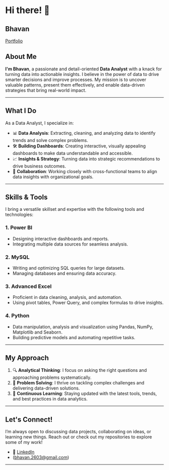 # Hi there! 👋
## **Bhavan**

[Portfolio](https://bhavan2603.github.io/Portfolio/)

## About Me  

**I'm Bhavan**, a passionate and detail-oriented **Data Analyst** with a knack for turning data into actionable insights. I believe in the power of data to drive smarter decisions and improve processes. My mission is to uncover valuable patterns, present them effectively, and enable data-driven strategies that bring real-world impact.

---

## What I Do  

As a Data Analyst, I specialize in:  
- 📊 **Data Analysis**: Extracting, cleaning, and analyzing data to identify trends and solve complex problems.  
- 🛠️ **Building Dashboards**: Creating interactive, visually appealing dashboards to make data understandable and accessible.  
- 📈 **Insights & Strategy**: Turning data into strategic recommendations to drive business outcomes.  
- 🤝 **Collaboration**: Working closely with cross-functional teams to align data insights with organizational goals.

---

## Skills & Tools  

I bring a versatile skillset and expertise with the following tools and technologies:  

### 1. **Power BI**  
- Designing interactive dashboards and reports.  
- Integrating multiple data sources for seamless analysis.  

### 2. **MySQL**  
- Writing and optimizing SQL queries for large datasets.  
- Managing databases and ensuring data accuracy.  

### 3. **Advanced Excel**  
- Proficient in data cleaning, analysis, and automation.
- Using pivot tables, Power Query, and complex formulas to drive insights.

### 4. **Python**  
- Data manipulation, analysis and visualization using Pandas, NumPy, Matplotlib and Seaborn.  
- Building predictive models and automating repetitive tasks.  

---

## My Approach  

1. 🔍 **Analytical Thinking**: I focus on asking the right questions and approaching problems systematically.  
2. 🧩 **Problem Solving**: I thrive on tackling complex challenges and delivering data-driven solutions.  
3. 🚀 **Continuous Learning**: Staying updated with the latest tools, trends, and best practices in data analytics.  

---

## Let's Connect!  

I’m always open to discussing data projects, collaborating on ideas, or learning new things. Reach out or check out my repositories to explore some of my work!  
  
- 💼 [LinkedIn](https://www.linkedin.com/in/bhavan-s-071644301)  
- (bhavan.2603@gmail.com)

---



